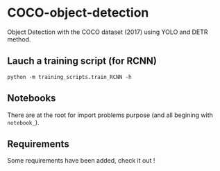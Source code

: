 # COCO-object-detection
Object Detection with the COCO dataset (2017) using YOLO and DETR method.

## Lauch a training script (for RCNN)

```
python -m training_scripts.train_RCNN -h
```

## Notebooks

There are at the root for import problems purpose (and all begining with `notebook_`).

## Requirements

Some requirements have been added, check it out !